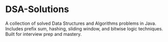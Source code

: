 # DSA-Solutions
A collection of solved Data Structures and Algorithms problems in Java. Includes prefix sum, hashing, sliding window, and bitwise logic techniques. Built for interview prep and mastery.
